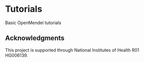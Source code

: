 # Tutorials
Basic OpenMendel tutorials

## Acknowledgments
This project is supported through National Institutes of Health R01 HG006139.
